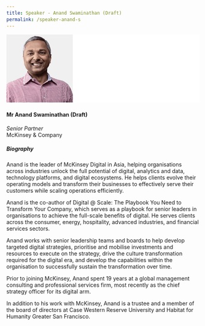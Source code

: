```yaml
---
title: Speaker - Anand Swaminathan (Draft)
permalink: /speaker-anand-s
---
```

![Anand Swaminathan](/images/speakers/Anand-S.jpg)

#### **Mr Anand Swaminathan (Draft)**

*Senior Partner*  
McKinsey & Company

##### **Biography**

Anand is the leader of McKinsey Digital in Asia, helping organisations across industries unlock the full potential of digital, analytics and data, technology platforms, and digital ecosystems.  He helps clients evolve their operating models and transform their businesses to effectively serve their customers while scaling operations efficiently.

Anand is the co-author of Digital @ Scale: The Playbook You Need to Transform Your Company, which serves as a playbook for senior leaders in organisations to achieve the full-scale benefits of digital.  He serves clients across the consumer, energy, hospitality, advanced industries, and financial services sectors.

Anand works with senior leadership teams and boards to help develop targeted digital strategies, prioritise and mobilise investments and resources to execute on the strategy, drive the culture transformation required for the digital era, and develop the capabilities within the organisation to successfully sustain the transformation over time.

Prior to joining McKinsey, Anand spent 19 years at a global management consulting and professional services firm, most recently as the chief strategy officer for its digital arm.

In addition to his work with McKinsey, Anand is a trustee and a member of the board of directors at Case Western Reserve University and Habitat for Humanity Greater San Francisco.